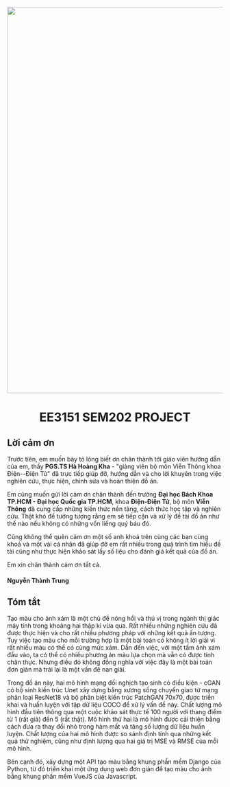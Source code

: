 <p align="center"><img src="https://raw.githubusercontent.com/dee-ex/EE3151_SEM202_PROJECT/main/latex/images/final.PNG" width="900"></p>

<h1 align="center">EE3151 SEM202 PROJECT</h1>

## Lời cảm ơn
Trước tiên, em muốn bày tỏ lòng biết ơn chân thành tới giáo viên hướng dẫn của em, thầy **PGS.TS Hà Hoàng Kha** - "giảng viên bộ môn Viễn Thông khoa Điện--Điện Tử" đã trực tiếp giúp đỡ, hướng dẫn và cho lời khuyên trong việc nghiên cứu, thực hiện, chỉnh sửa và hoàn thiện đồ án.  

Em cũng muốn gửi lời cảm ơn chân thành đến trường **Đại học Bách Khoa TP.HCM - Đại học Quốc gia TP.HCM**, khoa **Điện-Điện Tử**, bộ môn **Viễn Thông** đã cung cấp những kiến thức nền tảng, cách thức học tập và nghiên cứu.
Thật khó để tưởng tượng rằng em sẽ tiếp cận và xử lý đề tài đồ án như thế nào nếu không có những vốn liếng quý báu đó.  

Cũng không thể quên cảm ơn một số anh khoá trên cùng các bạn cùng khoá và một vài cá nhân đã giúp đỡ em rất nhiều trong quá trình tìm hiểu đề tài cũng như thực hiện khảo sát lấy số liệu cho đánh giá kết quả của đồ án.  

Em xin chân thành cảm ơn tất cả.  

<h4>Nguyễn Thành Trung</h4>

## Tóm tắt
Tạo màu cho ảnh xám là một chủ đề nóng hổi và thú vị trong ngành thị giác máy tính trong khoảng hai thập kỉ vừa qua.
Rất nhiều những nghiên cứu đã được thực hiện và cho rất nhiều phương pháp với những kết quả ấn tượng.
Tuy việc tạo màu cho mỗi trường hợp là một bài toán có không ít lời giải vì rất nhiều màu có thể có cùng mức xám.
Dẫn đến việc, với một tấm ảnh xám đầu vào, ta có thể có nhiều phương án màu lựa chọn mà vẫn có được tính chân thực.
Nhưng điều đó không đồng nghĩa với việc đây là một bài toán đơn giản mà trái lại là một vấn đề nan giải.  

Trong đồ án này, hai mô hình mạng đối nghịch tạo sinh có điều kiện - cGAN có bộ sinh kiến trúc Unet xây dựng bằng xương sống chuyển giao từ mạng phân loại ResNet18 và bộ phân biệt kiến trúc PatchGAN 70x70, được triển khai và huấn luyện với tập dữ liệu COCO để xử lý vấn đề này.
Chất lượng mô hình đầu tiên thông qua một cuộc khảo sát thực tế 100 người với thang điểm từ 1 (rất giả) đến 5 (rất thật).
Mô hình thứ hai là mô hình được cải thiện bằng cách đưa ra thay đổi nhỏ trong hàm mất và tăng số lượng dữ liệu huấn luyện.
Chất lượng của hai mô hình được so sánh định tính qua những kết quả thử nghiệm, cũng như định lượng qua hai giá trị MSE và RMSE của mỗi mô hình.  

Bên cạnh đó, xây dựng một API tạo màu bằng khung phần mềm Django của Python, từ đó triển khai một ứng dụng web đơn giản để tạo màu cho ảnh bằng khung phần mềm VueJS của Javascript.
